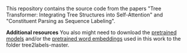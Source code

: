 This repository contains the source code from the papers "Tree Transformer: Integrating Tree Structures into Self-Attention" and "Constituent Parsing as Sequence Labeling". 

**Additional resources** You also might need to download the [pretrained models](http://grupolys.org/software/tree2labels-emnlp2018-resources/models-EMNLP2018.zip) and/or the [pretrained word embeddings](http://grupolys.org/software/tree2labels-emnlp2018-resources/embeddings-EMNLP2018.zip) used in this work to the folder tree2labels-master.
